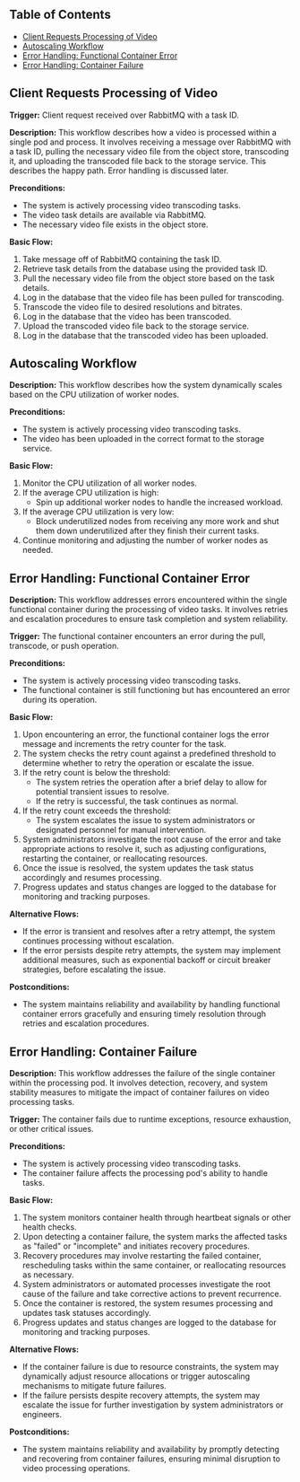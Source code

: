 ## Table of Contents
- [Client Requests Processing of Video](#client-requests-processing-of-video)
- [Autoscaling Workflow](#autoscaling-workflow)
- [Error Handling: Functional Container Error](#error-handling-functional-container-error)
- [Error Handling: Container Failure](#error-handling-container-failure)


## Client Requests Processing of Video

**Trigger:** Client request received over RabbitMQ with a task ID.

**Description:** This workflow describes how a video is processed within a single pod and process. It involves receiving a message over RabbitMQ with a task ID, pulling the necessary video file from the object store, transcoding it, and uploading the transcoded file back to the storage service. This describes the happy path. Error handling is discussed later.

**Preconditions:**
- The system is actively processing video transcoding tasks.
- The video task details are available via RabbitMQ.
- The necessary video file exists in the object store.

**Basic Flow:**
1. Take message off of RabbitMQ containing the task ID.
2. Retrieve task details from the database using the provided task ID.
3. Pull the necessary video file from the object store based on the task details.
4. Log in the database that the video file has been pulled for transcoding.
5. Transcode the video file to desired resolutions and bitrates.
6. Log in the database that the video has been transcoded.
7. Upload the transcoded video file back to the storage service.
8. Log in the database that the transcoded video has been uploaded.

## Autoscaling Workflow

**Description:** This workflow describes how the system dynamically scales based on the CPU utilization of worker nodes.

**Preconditions:**
- The system is actively processing video transcoding tasks.
- The video has been uploaded in the correct format to the storage service.

**Basic Flow:**
1. Monitor the CPU utilization of all worker nodes.
2. If the average CPU utilization is high:
   - Spin up additional worker nodes to handle the increased workload.
3. If the average CPU utilization is very low:
   - Block underutilized nodes from receiving any more work and shut them down underutilized after they finish their current tasks.
4. Continue monitoring and adjusting the number of worker nodes as needed.

## Error Handling: Functional Container Error

**Description:** This workflow addresses errors encountered within the single functional container during the processing of video tasks. It involves retries and escalation procedures to ensure task completion and system reliability.

**Trigger:** The functional container encounters an error during the pull, transcode, or push operation.

**Preconditions:**
- The system is actively processing video transcoding tasks.
- The functional container is still functioning but has encountered an error during its operation.

**Basic Flow:**
1. Upon encountering an error, the functional container logs the error message and increments the retry counter for the task.
2. The system checks the retry count against a predefined threshold to determine whether to retry the operation or escalate the issue.
3. If the retry count is below the threshold:
   - The system retries the operation after a brief delay to allow for potential transient issues to resolve.
   - If the retry is successful, the task continues as normal.
4. If the retry count exceeds the threshold:
   - The system escalates the issue to system administrators or designated personnel for manual intervention.
5. System administrators investigate the root cause of the error and take appropriate actions to resolve it, such as adjusting configurations, restarting the container, or reallocating resources.
6. Once the issue is resolved, the system updates the task status accordingly and resumes processing.
7. Progress updates and status changes are logged to the database for monitoring and tracking purposes.

**Alternative Flows:**
- If the error is transient and resolves after a retry attempt, the system continues processing without escalation.
- If the error persists despite retry attempts, the system may implement additional measures, such as exponential backoff or circuit breaker strategies, before escalating the issue.

**Postconditions:**
- The system maintains reliability and availability by handling functional container errors gracefully and ensuring timely resolution through retries and escalation procedures.

## Error Handling: Container Failure

**Description:** This workflow addresses the failure of the single container within the processing pod. It involves detection, recovery, and system stability measures to mitigate the impact of container failures on video processing tasks.

**Trigger:** The container fails due to runtime exceptions, resource exhaustion, or other critical issues.

**Preconditions:**
- The system is actively processing video transcoding tasks.
- The container failure affects the processing pod's ability to handle tasks.

**Basic Flow:**
1. The system monitors container health through heartbeat signals or other health checks.
2. Upon detecting a container failure, the system marks the affected tasks as "failed" or "incomplete" and initiates recovery procedures.
3. Recovery procedures may involve restarting the failed container, rescheduling tasks within the same container, or reallocating resources as necessary.
4. System administrators or automated processes investigate the root cause of the failure and take corrective actions to prevent recurrence.
5. Once the container is restored, the system resumes processing and updates task statuses accordingly.
6. Progress updates and status changes are logged to the database for monitoring and tracking purposes.

**Alternative Flows:**
- If the container failure is due to resource constraints, the system may dynamically adjust resource allocations or trigger autoscaling mechanisms to mitigate future failures.
- If the failure persists despite recovery attempts, the system may escalate the issue for further investigation by system administrators or engineers.

**Postconditions:**
- The system maintains reliability and availability by promptly detecting and recovering from container failures, ensuring minimal disruption to video processing operations.
